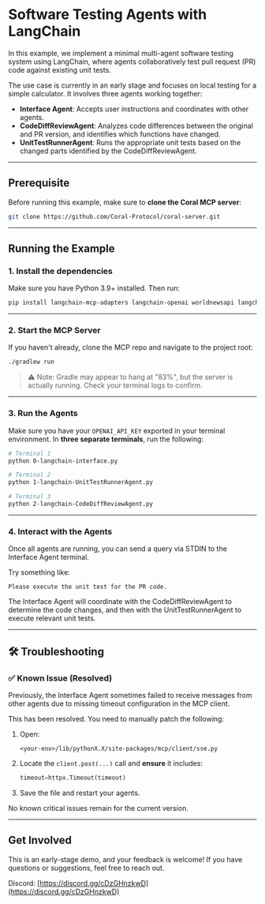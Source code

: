 # Software Testing Agents with LangChain

In this example, we implement a minimal multi-agent software testing system using LangChain, where agents collaboratively test pull request (PR) code against existing unit tests.

The use case is currently in an early stage and focuses on local testing for a simple calculator. It involves three agents working together:

* **Interface Agent**: Accepts user instructions and coordinates with other agents.
* **CodeDiffReviewAgent**: Analyzes code differences between the original and PR version, and identifies which functions have changed.
* **UnitTestRunnerAgent**: Runs the appropriate unit tests based on the changed parts identified by the CodeDiffReviewAgent.

---

## Prerequisite

Before running this example, make sure to **clone the Coral MCP server**:

```bash
git clone https://github.com/Coral-Protocol/coral-server.git
```

---

## Running the Example

### 1. Install the dependencies

Make sure you have Python 3.9+ installed. Then run:

```bash
pip install langchain-mcp-adapters langchain-openai worldnewsapi langchain langchain-core
```
---

### 2. Start the MCP Server

If you haven't already, clone the MCP repo and navigate to the project root:

```bash
./gradlew run
```

> ⚠️ Note: Gradle may appear to hang at "83%", but the server is actually running. Check your terminal logs to confirm.

---

### 3. Run the Agents

Make sure you have your `OPENAI_API_KEY` exported in your terminal environment.
In **three separate terminals**, run the following:

```bash
# Terminal 1
python 0-langchain-interface.py
```

```bash
# Terminal 2
python 1-langchain-UnitTestRunnerAgent.py
```

```bash
# Terminal 3
python 2-langchain-CodeDiffReviewAgent.py
```

---

### 4. Interact with the Agents

Once all agents are running, you can send a query via STDIN to the Interface Agent terminal.

Try something like:

```
Please execute the unit test for the PR code.
```

The Interface Agent will coordinate with the CodeDiffReviewAgent to determine the code changes, and then with the UnitTestRunnerAgent to execute relevant unit tests.

---

## 🛠️ Troubleshooting

### ✅ Known Issue (Resolved)

Previously, the Interface Agent sometimes failed to receive messages from other agents due to missing timeout configuration in the MCP client.

This has been resolved.
You need to manually patch the following:

1. Open:

   ```
   <your-env>/lib/pythonX.X/site-packages/mcp/client/sse.py
   ```

2. Locate the `client.post(...)` call and **ensure** it includes:

   ```python
   timeout=httpx.Timeout(timeout)
   ```

3. Save the file and restart your agents.

No known critical issues remain for the current version.

---

## Get Involved

This is an early-stage demo, and your feedback is welcome!
If you have questions or suggestions, feel free to reach out.

Discord: [https://discord.gg/cDzGHnzkwD](https://discord.gg/cDzGHnzkwD)

